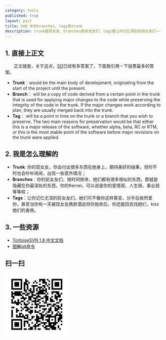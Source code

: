 ```yaml
---
category: tools
published: true
layout: post
title: SVN 中的branches, tags和trunk
description: trunk是现女友，branches是前女友们，tags是让你记忆深刻的前女友们~~~
---  
```



##  
##  1. 直接上正文  

　　正文就是，关于这点，[SO](http://stackoverflow.com/questions/16142/what-do-branch-tag-and-trunk-mean-in-subversion-repositories)已经有多答案了，下面我引用一下投票最多的答案。  

- **Trunk**：would be the main body of development, originating from the start of the project until the present.
- **Branch**： will be a copy of code derived from a certain point in the trunk that is used for applying major changes to the code while preserving the integrity of the code in the trunk. If the major changes work according to plan, they are usually merged back into the trunk.
- **Tag**： will be a point in time on the trunk or a branch that you wish to preserve. The two main reasons for preservation would be that either this is a major release of the software, whether alpha, beta, RC or RTM, or this is the most stable point of the software before major revisions on the trunk were applied.


##  2. 我是怎么理解的  

- **Trunk**: 你的现女友，你会付出很多东西在她身上，期待美好的结果，但时不时也会吵吵闹闹，出现一些意外情况；
- **Branches**：你的前女友们，按时间排序，她们都有很多相似的东西，那就是隐藏在你最深处的东西，你的Kernel，可以说是你的爱情观、人生观、事业观等等啦；
- **Tags**：让你记忆尤深的前女友们，她们可不像你这样善变，分手后依然爱你，甚至当你有一天被现女友携款潜逃将你抛弃后，你还能回去找她们，kiss她们的香唇。  

##  3. 一些资源 
- [TortoiseSVN 1.8 中文文档](http://tortoisesvn.net/docs/release/TortoiseSVN_zh_CN/index.html)  
- [图解git命令](http://marklodato.github.io/visual-git-guide/index-zh-cn.html)



## 扫一扫     

![2014-11-14-svn-branch-trunk-tags.md](../../images/share/2014-11-14-svn-branch-trunk-tags.md.jpg)